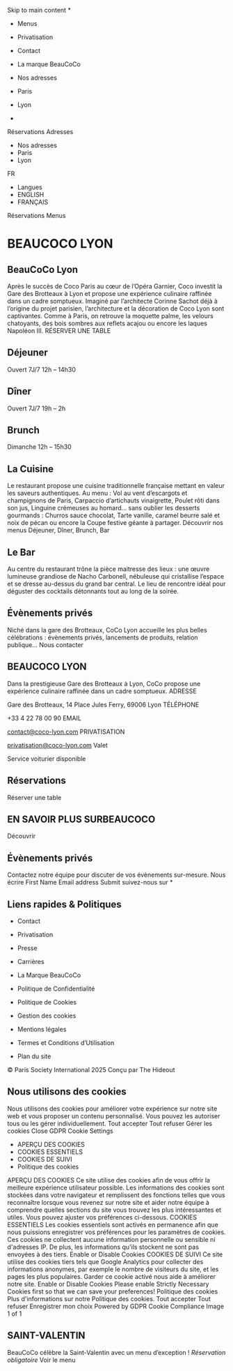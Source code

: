 Skip to main content
  * 

  * Menus
  * Privatisation
  * Contact
  * La marque BeauCoCo


  * Nos adresses
  * Paris
  * Lyon


  * 

Réservations
Adresses
  * Nos adresses
  * Paris
  * Lyon


FR
  * Langues
  * ENGLISH
  * FRANÇAIS


Réservations Menus
# BEAUCOCO LYON
## BeauCoCo Lyon
Après le succès de Coco Paris au cœur de l’Opéra Garnier, Coco investit la Gare des Brotteaux à Lyon et propose une expérience culinaire raffinée dans un cadre somptueux. Imaginé par l’architecte Corinne Sachot déjà à l’origine du projet parisien, l’architecture et la décoration de Coco Lyon sont captivantes. Comme à Paris, on retrouve la moquette palme, les velours chatoyants, des bois sombres aux reflets acajou ou encore les laques Napoléon III.
RÉSERVER UNE TABLE
## Déjeuner
Ouvert 7J/7 12h – 14h30
## Dîner
Ouvert 7J/7 19h – 2h
## Brunch
Dimanche 12h – 15h30
## La Cuisine
Le restaurant propose une cuisine traditionnelle française mettant en valeur les saveurs authentiques. Au menu : Vol au vent d’escargots et champignons de Paris, Carpaccio d’artichauts vinaigrette, Poulet rôti dans son jus, Linguine crémeuses au homard… sans oublier les desserts gourmands : Churros sauce chocolat, Tarte vanille, caramel beurre salé et noix de pécan ou encore la Coupe festive géante à partager.
Découvrir nos menus
Déjeuner, Dîner, Brunch, Bar
## Le Bar
Au centre du restaurant trône la pièce maitresse des lieux : une œuvre lumineuse grandiose de Nacho Carbonell, nébuleuse qui cristallise l’espace et se dresse au-dessus du grand bar central. Le lieu de rencontre idéal pour déguster des cocktails détonnants tout au long de la soirée.
## Évènements privés
Niché dans la gare des Brotteaux, CoCo Lyon accueille les plus belles célébrations : évènements privés, lancements de produits, relation publique…
Nous contacter
## BEAUCOCO LYON
Dans la prestigieuse Gare des Brotteaux à Lyon, CoCo propose une expérience culinaire raffinée dans un cadre somptueux.
ADRESSE
    
Gare des Brotteaux, 14 Place Jules Ferry, 69006 Lyon
TÉLÉPHONE
    
+33 4 22 78 00 90
EMAIL
    
contact@coco-lyon.com
PRIVATISATION
    
privatisation@coco-lyon.com
Valet
    
Service voiturier disponible
## Réservations
Réserver une table
## EN SAVOIR PLUS SURBEAUCOCO
Découvrir
## Évènements privés
Contactez notre équipe pour discuter de vos évènements sur-mesure.
Nous écrire
First Name
Email address
Submit
suivez-nous sur
  * 

## Liens rapides & Politiques
  * Contact
  * Privatisation
  * Presse
  * Carrières
  * La Marque BeauCoCo


  * Politique de Confidentialité
  * Politique de Cookies
  * Gestion des cookies
  * Mentions légales
  * Termes et Conditions d’Utilisation
  * Plan du site


© Paris Society International 2025 Conçu par The Hideout
## Nous utilisons des cookies
Nous utilisons des cookies pour améliorer votre expérience sur notre site web et vous proposer un contenu personnalisé. Vous pouvez les autoriser tous ou les gérer individuellement.
Tout accepter Tout refuser Gérer les cookies
Close GDPR Cookie Settings
  * APERÇU DES COOKIES
  * COOKIES ESSENTIELS
  * COOKIES DE SUIVI
  * Politique des cookies


APERÇU DES COOKIES
Ce site utilise des cookies afin de vous offrir la meilleure expérience utilisateur possible. Les informations des cookies sont stockées dans votre navigateur et remplissent des fonctions telles que vous reconnaître lorsque vous revenez sur notre site et aider notre équipe à comprendre quelles sections du site vous trouvez les plus intéressantes et utiles. Vous pouvez ajuster vos préférences ci-dessous.
COOKIES ESSENTIELS
Les cookies essentiels sont activés en permanence afin que nous puissions enregistrer vos préférences pour les paramètres de cookies. Ces cookies ne collectent aucune information personnelle ou sensible ni d'adresses IP. De plus, les informations qu'ils stockent ne sont pas envoyées à des tiers.
Enable or Disable Cookies
COOKIES DE SUIVI
Ce site utilise des cookies tiers tels que Google Analytics pour collecter des informations anonymes, par exemple le nombre de visiteurs du site, et les pages les plus populaires. Garder ce cookie activé nous aide à améliorer notre site.
Enable or Disable Cookies
Please enable Strictly Necessary Cookies first so that we can save your preferences!
Politique des cookies
Plus d'informations sur notre Politique des cookies.
Tout accepter Tout refuser Enregistrer mon choix
Powered by GDPR Cookie Compliance
Image 1 of 1
## SAINT-VALENTIN
BeauCoCo célèbre la Saint-Valentin avec un menu d’exception !
_Réservation obligatoire_
Voir le menu
